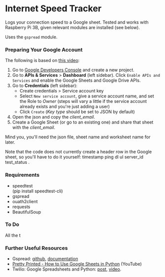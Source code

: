 # Internet Speed Tracker
Logs your connection speed to a Google sheet. 
Tested and works with Raspberry Pi 3B, given relevant modules are installed (see below).

Uses the `gspread` module.


### Preparing Your Google Account
The following is based on [this video](https://www.youtube.com/watch?v=7I2s81TsCnc):

1. Go to [Google Developers Console](https://console.developers.google.com/cloud-resource-manager) and create a new project.
2. Go to **APIs & Services** > **Dashboard** (left sidebar). Click `Enable APIs and Services` and enable the Google Sheets and Google Drive APIs.
3. Go to **Credentials** (left sidebar):
   + Create credentials > Service account key
   + Select `New service account`, give a service account name, and set the Role to _Owner_ (steps will vary a little if the service account already exists and you're just adding a user)
   + Click `Create` (_Key type_ should be set to JSON by default)
4. Open the json and copy the _client_email_.
5. Create a Google Sheet (or go to an existing one) and share that sheet with the _client_email_.

Mind you, you'll need the json file, sheet name and worksheet name for later.

Note that the code does not currently create a header row in the Google sheet, so you'll have to do it yourself: timestamp	ping	dl	ul	server_id	test_status .


### Requirements

+ speedtest<br>
(pip install speedtest-cli)
+ gspread
+ ouath2client
+ requests
+ BeautifulSoup


### To Do
All the t

### Further Useful Resources

+ Gspread: [github](https://github.com/burnash/gspread), [documentation](http://gspread.readthedocs.io/en/latest/index.html)
+ [Pretty Printed - How to Use Google Sheets in Python](https://www.youtube.com/watch?v=7I2s81TsCnc)  (YouTube)
+ Twilio: Google Spreadsheets and Python: [post](https://www.twilio.com/blog/2017/02/an-easy-way-to-read-and-write-to-a-google-spreadsheet-in-python.html), [video](https://www.youtube.com/watch?v=vISRn5qFrkM).
